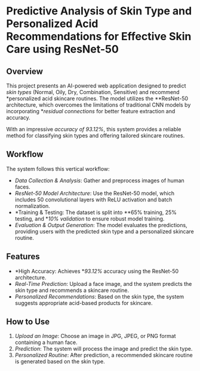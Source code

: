 # Predictive Analysis of Skin Type and Personalized Acid Recommendations for Effective Skin Care using ResNet-50

## Overview

This project presents an AI-powered web application designed to predict *skin types* (Normal, Oily, Dry, Combination, Sensitive) and recommend *personalized acid skincare routines. The model utilizes the **ResNet-50 architecture, which overcomes the limitations of traditional CNN models by incorporating **residual connections* for better feature extraction and accuracy.

With an impressive *accuracy of 93.12%*, this system provides a reliable method for classifying skin types and offering tailored skincare routines.

## Workflow

The system follows this vertical workflow:

- *Data Collection & Analysis*: Gather and preprocess images of human faces.
- *ResNet-50 Model Architecture*: Use the ResNet-50 model, which includes 50 convolutional layers with ReLU activation and batch normalization.
- *Training & Testing: The dataset is split into **65% training, 25% testing, and **10% validation* to ensure robust model training.
- *Evaluation & Output Generation*: The model evaluates the predictions, providing users with the predicted skin type and a personalized skincare routine.

## Features

- *High Accuracy: Achieves **93.12%* accuracy using the ResNet-50 architecture.
- *Real-Time Prediction*: Upload a face image, and the system predicts the skin type and recommends a skincare routine.
- *Personalized Recommendations*: Based on the skin type, the system suggests appropriate acid-based products for skincare.

## How to Use

1. *Upload an Image*: Choose an image in JPG, JPEG, or PNG format containing a human face.
2. *Prediction*: The system will process the image and predict the skin type.
3. *Personalized Routine*: After prediction, a recommended skincare routine is generated based on the skin type.



